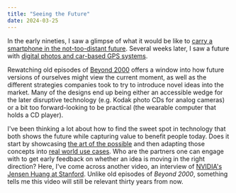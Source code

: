 ```yaml
---
title: "Seeing the Future"
date: 2024-03-25
---
```


In the early nineties, I saw a glimpse of what it would be like 
to 
[carry a smartphone in the not-too-distant future](https://www.youtube.com/watch?v=qbK-Bo3k9KQ). Several weeks later, I saw a future with
[digital photos and car-based GPS systems](https://www.youtube.com/watch?v=NCGmxk3H44g).

Rewatching old episodes of
[Beyond 2000](https://en.wikipedia.org/wiki/Beyond_Tomorrow_(TV_series)) offers
a window into how future versions of ourselves might view the current moment, 
as well as the different strategies companies took to try to introduce novel
ideas into the market. Many of the designs end up being either an accessible 
wedge for the later disruptive technology (e.g. Kodak photo CDs for analog
cameras) or a bit too forward-looking to be practical (the wearable computer 
that holds a CD player).

I've been thinking a lot about how to find the sweet spot in technology that
 both shows the future while capturing value to benefit people today. 
Does it start by showcasing 
 [the art of the possible](https://pubmed.ncbi.nlm.nih.gov/31894144/) and then
 adapting those concepts into
 [real world use cases](https://blog.google/technology/health/artificial-intelligence-breast-cancer-screening/).
Who are the partners one can engage with to get early feedback on whether an 
idea is moving in the right direction? Here, I've come across another video, an 
interview of
 [NVIDIA's Jensen Huang at Stanford](https://youtu.be/nVxH-oFV3Yk?feature=shared).
Unlike old episodes of _Beyond 2000_, something tells me this video will still
be relevant thirty years from now.
